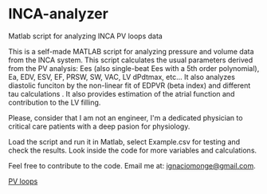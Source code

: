 # INCA-analyzer
Matlab script for analyzing INCA PV loops data

This is a self-made MATLAB script for analyzing pressure and volume data from the INCA system.
This script calculates the usual parameters derived from the PV analysis: Ees (also single-beat Ees with a 5th order polynomial), Ea, EDV, ESV, EF, PRSW, SW, VAC, LV dPdtmax, etc... It also analyzes diastolic funciton by the non-linear fit of EDPVR (beta index) and different tau calculations . It also provides estimation of the atrial function and contribution to the LV filling.

Please, consider that I am not an engineer, I'm a dedicated physician to critical care patients with a deep pasion for physiology.

Load the script and run it in Matlab, select Example.csv for testing and check the results. Look inside the code for more variables and calculations.

Feel free to contribute to the code. Email me at: ignaciomonge@gmail.com.

[PV loops](docs/Figures/PVloop.png)
